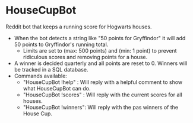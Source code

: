 HouseCupBot
===========

Reddit bot that keeps a running score for Hogwarts houses.

- When the bot detects a string like "50 points for Gryffindor" it will add 50 points to Gryffindor's running total.
    - Limits are set to (max: 500 points) and (min: 1 point) to prevent ridiculous scores and removing points for a house. 
- A winner is decided quarterly and all points are reset to 0. Winners will be tracked in a SQL database.
- Commands available:
    - "HouseCupBot !help"   : Will reply with a helpful comment to show what HouseCupBot can do.
    - "HouseCupBot !scores" : Will reply with the current scores for all houses.
    - "HouseCupBot !winners": Will reply with the pas winners of the House Cup.
